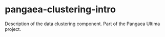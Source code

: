 pangaea-clustering-intro
========================

Description of the data clustering component. Part of the Pangaea Ultima project. 

